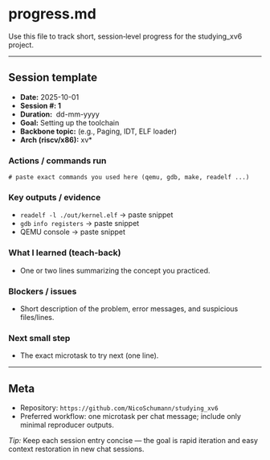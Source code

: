 # progress.md

Use this file to track short, session‑level progress for the studying\_xv6 project.

---

## Session template

- **Date:** 2025-10-01
- **Session #: 1**
- **Duration:**  dd-mm-yyyy
- **Goal:** Setting up the toolchain
- **Backbone topic:** (e.g., Paging, IDT, ELF loader)
- **Arch (riscv/x86):** xv*

### Actions / commands run

```
# paste exact commands you used here (qemu, gdb, make, readelf ...)
```

### Key outputs / evidence

- `readelf -l ./out/kernel.elf` -> paste snippet
- `gdb` `info registers` -> paste snippet
- QEMU console -> paste snippet

### What I learned (teach-back)

- One or two lines summarizing the concept you practiced.

### Blockers / issues

- Short description of the problem, error messages, and suspicious files/lines.

### Next small step

- The exact microtask to try next (one line).

---

## Meta

- Repository: `https://github.com/NicoSchumann/studying_xv6`
- Preferred workflow: one microtask per chat message; include only minimal reproducer outputs.

*Tip:* Keep each session entry concise — the goal is rapid iteration and easy context restoration in new chat sessions.

